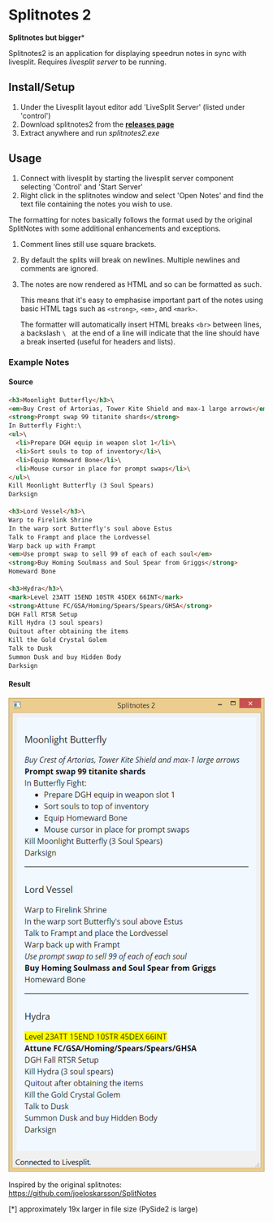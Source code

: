 # Splitnotes 2 #

**Splitnotes but bigger***

Splitnotes2 is an application for displaying speedrun notes in sync with livesplit.
Requires *livesplit server* to be running.

## Install/Setup ##

1. Under the Livesplit layout editor add 'LiveSplit Server' (listed under 'control')
2. Download splitnotes2 from the [**releases page**](https://github.com/DavidCEllis/splitnotes2/releases)
3. Extract anywhere and run *splitnotes2.exe*

## Usage ##

1. Connect with livesplit by starting the livesplit server component selecting 
   'Control' and 'Start Server'
2. Right click in the splitnotes window and select 'Open Notes' and find the text file
   containing the notes you wish to use.
   
The formatting for notes basically follows the format used by the original SplitNotes 
with some additional enhancements and exceptions.

1. Comment lines still use square brackets.
2. By default the splits will break on newlines. Multiple newlines and comments are ignored.
3. The notes are now rendered as HTML and so can be formatted as such.

   This means that it's easy to emphasise important part of the notes using basic HTML tags such as
   `<strong>`, `<em>`, and `<mark>`.
   
   The formatter will automatically insert HTML breaks `<br>` between lines, 
   a backslash `\ ` at the end of a line will indicate that the line should
   have a break inserted (useful for headers and lists).
   
### Example Notes ###

#### Source ####

```html
<h3>Moonlight Butterfly</h3>\
<em>Buy Crest of Artorias, Tower Kite Shield and max-1 large arrows</em>
<strong>Prompt swap 99 titanite shards</strong>
In Butterfly Fight:\
<ul>\
  <li>Prepare DGH equip in weapon slot 1</li>\
  <li>Sort souls to top of inventory</li>\
  <li>Equip Homeward Bone</li>\
  <li>Mouse cursor in place for prompt swaps</li>\
</ul>\
Kill Moonlight Butterfly (3 Soul Spears)
Darksign

<h3>Lord Vessel</h3>\
Warp to Firelink Shrine
In the warp sort Butterfly's soul above Estus
Talk to Frampt and place the Lordvessel
Warp back up with Frampt
<em>Use prompt swap to sell 99 of each of each soul</em>
<strong>Buy Homing Soulmass and Soul Spear from Griggs</strong>
Homeward Bone

<h3>Hydra</h3>\
<mark>Level 23ATT 15END 10STR 45DEX 66INT</mark>
<strong>Attune FC/GSA/Homing/Spears/Spears/GHSA</strong>
DGH Fall RTSR Setup
Kill Hydra (3 soul spears)
Quitout after obtaining the items
Kill the Gold Crystal Golem
Talk to Dusk
Summon Dusk and buy Hidden Body
Darksign
```

#### Result ####

![Image of splitnotes rendering](resources/notes_demo.png)

   

Inspired by the original splitnotes: https://github.com/joeloskarsson/SplitNotes

[*] approximately 19x larger in file size (PySide2 is large)
